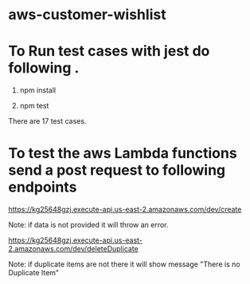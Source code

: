 # aws-customer-wishlist

# To Run test cases with jest do following .

1. npm install

2. npm test

There are 17 test cases.

# To test the aws Lambda functions send a post request to following endpoints

https://kg25648gzj.execute-api.us-east-2.amazonaws.com/dev/create

Note: if data is not provided it will throw an error.


https://kg25648gzj.execute-api.us-east-2.amazonaws.com/dev/deleteDuplicate

Note: if duplicate items are not there it will show message "There is no Duplicate Item"
